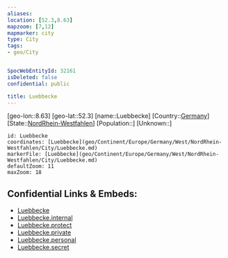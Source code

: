 ```yaml
---
aliases: 
location: [52.3,8.63]
mapzoom: [7,12] 
mapmarker: city 
type: City
tags:
- geo/City


SpocWebEntityId: 32161
isDeleted: false
confidential: public

title: Luebbecke
---
```

[geo-lon::8.63]
[geo-lat::52.3]
[name::Luebbecke]
[Country::[Germany](geo/Continent/Europe/Germany.md)]
[State::[NordRhein-Westfahlen](NordRhein-Westfahlen)]
[Population::]
[Unknown::]


```leaflet
id: Luebbecke
coordinates: [Luebbecke](geo/Continent/Europe/Germany/West/NordRhein-Westfahlen/City/Luebbecke.md)
markerFile: [Luebbecke](geo/Continent/Europe/Germany/West/NordRhein-Westfahlen/City/Luebbecke.md)
defaultZoom: 11 
maxZoom: 18
```


## Confidential Links & Embeds: 
- [Luebbecke](../../../../../../../../_public/geo/Continent/Europe/Germany/West/NordRhein-Westfahlen/City/Luebbecke.md) 
- [Luebbecke.internal](../../../../../../../../_internal/geo/Continent/Europe/Germany/West/NordRhein-Westfahlen/City/Luebbecke.internal.md) 
- [Luebbecke.protect](../../../../../../../../_protect/geo/Continent/Europe/Germany/West/NordRhein-Westfahlen/City/Luebbecke.protect.md) 
- [Luebbecke.private](../../../../../../../../_private/geo/Continent/Europe/Germany/West/NordRhein-Westfahlen/City/Luebbecke.private.md) 
- [Luebbecke.personal](../../../../../../../../_personal/geo/Continent/Europe/Germany/West/NordRhein-Westfahlen/City/Luebbecke.personal.md) 
- [Luebbecke.secret](../../../../../../../../_secret/geo/Continent/Europe/Germany/West/NordRhein-Westfahlen/City/Luebbecke.secret.md) 
